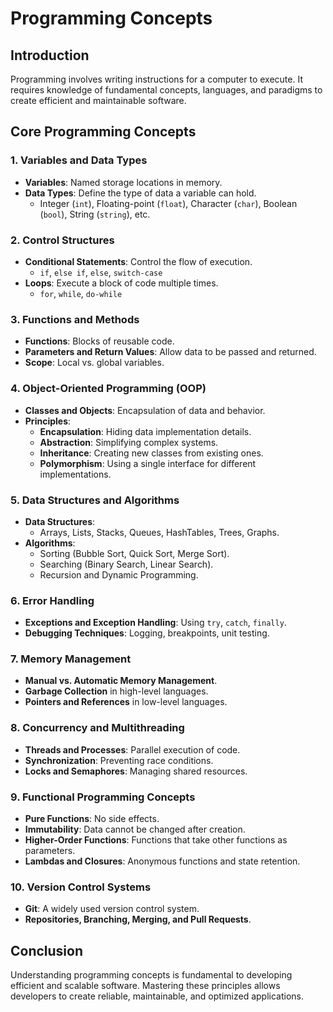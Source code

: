 # Programming Concepts

## Introduction
Programming involves writing instructions for a computer to execute. It requires knowledge of fundamental concepts, languages, and paradigms to create efficient and maintainable software.

## Core Programming Concepts

### 1. **Variables and Data Types**
- **Variables**: Named storage locations in memory.
- **Data Types**: Define the type of data a variable can hold.
  - Integer (`int`), Floating-point (`float`), Character (`char`), Boolean (`bool`), String (`string`), etc.

### 2. **Control Structures**
- **Conditional Statements**: Control the flow of execution.
  - `if`, `else if`, `else`, `switch-case`
- **Loops**: Execute a block of code multiple times.
  - `for`, `while`, `do-while`

### 3. **Functions and Methods**
- **Functions**: Blocks of reusable code.
- **Parameters and Return Values**: Allow data to be passed and returned.
- **Scope**: Local vs. global variables.

### 4. **Object-Oriented Programming (OOP)**
- **Classes and Objects**: Encapsulation of data and behavior.
- **Principles**:
  - **Encapsulation**: Hiding data implementation details.
  - **Abstraction**: Simplifying complex systems.
  - **Inheritance**: Creating new classes from existing ones.
  - **Polymorphism**: Using a single interface for different implementations.

### 5. **Data Structures and Algorithms**
- **Data Structures**:
  - Arrays, Lists, Stacks, Queues, HashTables, Trees, Graphs.
- **Algorithms**:
  - Sorting (Bubble Sort, Quick Sort, Merge Sort).
  - Searching (Binary Search, Linear Search).
  - Recursion and Dynamic Programming.

### 6. **Error Handling**
- **Exceptions and Exception Handling**: Using `try`, `catch`, `finally`.
- **Debugging Techniques**: Logging, breakpoints, unit testing.

### 7. **Memory Management**
- **Manual vs. Automatic Memory Management**.
- **Garbage Collection** in high-level languages.
- **Pointers and References** in low-level languages.

### 8. **Concurrency and Multithreading**
- **Threads and Processes**: Parallel execution of code.
- **Synchronization**: Preventing race conditions.
- **Locks and Semaphores**: Managing shared resources.

### 9. **Functional Programming Concepts**
- **Pure Functions**: No side effects.
- **Immutability**: Data cannot be changed after creation.
- **Higher-Order Functions**: Functions that take other functions as parameters.
- **Lambdas and Closures**: Anonymous functions and state retention.

### 10. **Version Control Systems**
- **Git**: A widely used version control system.
- **Repositories, Branching, Merging, and Pull Requests**.

## Conclusion
Understanding programming concepts is fundamental to developing efficient and scalable software. Mastering these principles allows developers to create reliable, maintainable, and optimized applications.

